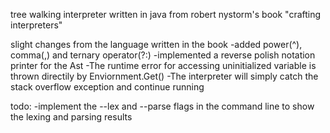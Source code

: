 tree walking interpreter written in java from robert nystorm's book "crafting interpreters"

slight changes from the language written in the book
-added power(^), comma(,) and ternary operator(?:)
-implemented a reverse polish notation printer for the Ast
-The runtime error for accessing uninitialized variable is thrown directily by Enviornment.Get()
-The interpreter will simply catch the stack overflow exception and continue running

todo:
-implement the --lex and --parse flags in the command line to show the lexing and parsing results


